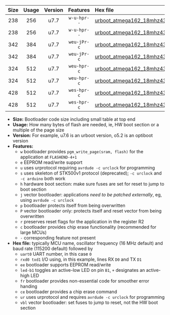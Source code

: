 |Size|Usage|Version|Features|Hex file|
|:-:|:-:|:-:|:-:|:--|
|238|256|u7.7|`w-u-hpr--`|[urboot_atmega162_18mhz432_2400bps_uart0_rxd0_txd1_led+b0_fr_ur.hex](https://raw.githubusercontent.com/stefanrueger/urboot.hex/main/cores/majorcore/atmega162/fcpu_18mhz432/2400_bps/urboot_atmega162_18mhz432_2400bps_uart0_rxd0_txd1_led+b0_fr_ur.hex)|
|238|256|u7.7|`w-u-hpr--`|[urboot_atmega162_18mhz432_2400bps_uart1_rxb2_txb3_led+b0_fr_ur.hex](https://raw.githubusercontent.com/stefanrueger/urboot.hex/main/cores/majorcore/atmega162/fcpu_18mhz432/2400_bps/urboot_atmega162_18mhz432_2400bps_uart1_rxb2_txb3_led+b0_fr_ur.hex)|
|342|384|u7.7|`weu-jPr-c`|[urboot_atmega162_18mhz432_2400bps_uart0_rxd0_txd1_ee_led+b0_fr_ce_ur_vbl.hex](https://raw.githubusercontent.com/stefanrueger/urboot.hex/main/cores/majorcore/atmega162/fcpu_18mhz432/2400_bps/urboot_atmega162_18mhz432_2400bps_uart0_rxd0_txd1_ee_led+b0_fr_ce_ur_vbl.hex)|
|342|384|u7.7|`weu-jPr-c`|[urboot_atmega162_18mhz432_2400bps_uart1_rxb2_txb3_ee_led+b0_fr_ce_ur_vbl.hex](https://raw.githubusercontent.com/stefanrueger/urboot.hex/main/cores/majorcore/atmega162/fcpu_18mhz432/2400_bps/urboot_atmega162_18mhz432_2400bps_uart1_rxb2_txb3_ee_led+b0_fr_ce_ur_vbl.hex)|
|324|512|u7.7|`weu-hpr-c`|[urboot_atmega162_18mhz432_2400bps_uart0_rxd0_txd1_ee_led+b0_fr_ce_ur.hex](https://raw.githubusercontent.com/stefanrueger/urboot.hex/main/cores/majorcore/atmega162/fcpu_18mhz432/2400_bps/urboot_atmega162_18mhz432_2400bps_uart0_rxd0_txd1_ee_led+b0_fr_ce_ur.hex)|
|324|512|u7.7|`weu-hpr-c`|[urboot_atmega162_18mhz432_2400bps_uart1_rxb2_txb3_ee_led+b0_fr_ce_ur.hex](https://raw.githubusercontent.com/stefanrueger/urboot.hex/main/cores/majorcore/atmega162/fcpu_18mhz432/2400_bps/urboot_atmega162_18mhz432_2400bps_uart1_rxb2_txb3_ee_led+b0_fr_ce_ur.hex)|
|428|512|u7.7|`wes-hpr-c`|[urboot_atmega162_18mhz432_2400bps_uart0_rxd0_txd1_ee_led+b0_fr_ce.hex](https://raw.githubusercontent.com/stefanrueger/urboot.hex/main/cores/majorcore/atmega162/fcpu_18mhz432/2400_bps/urboot_atmega162_18mhz432_2400bps_uart0_rxd0_txd1_ee_led+b0_fr_ce.hex)|
|428|512|u7.7|`wes-hpr-c`|[urboot_atmega162_18mhz432_2400bps_uart1_rxb2_txb3_ee_led+b0_fr_ce.hex](https://raw.githubusercontent.com/stefanrueger/urboot.hex/main/cores/majorcore/atmega162/fcpu_18mhz432/2400_bps/urboot_atmega162_18mhz432_2400bps_uart1_rxb2_txb3_ee_led+b0_fr_ce.hex)|

- **Size:** Bootloader code size including small table at top end
- **Usage:** How many bytes of flash are needed, ie, HW boot section or a multiple of the page size
- **Version:** For example, u7.6 is an urboot version, o5.2 is an optiboot version
- **Features:**
  + `w` bootloader provides `pgm_write_page(sram, flash)` for the application at `FLASHEND-4+1`
  + `e` EEPROM read/write support
  + `u` uses urprotocol requiring `avrdude -c urclock` for programming
  + `s` uses skeleton of STK500v1 protocol (deprecated); `-c urclock` and `-c arduino` both work
  + `h` hardware boot section: make sure fuses are set for reset to jump to boot section
  + `j` vector bootloader: applications *need to be patched externally*, eg, using `avrdude -c urclock`
  + `p` bootloader protects itself from being overwritten
  + `P` vector bootloader only: protects itself and reset vector from being overwritten
  + `r` preserves reset flags for the application in the register R2
  + `c` bootloader provides chip erase functionality (recommended for large MCUs)
  + `-` corresponding feature not present
- **Hex file:** typically MCU name, oscillator frequency (16 MHz default) and baud rate (115200 default) followed by
  + `uart0` UART number, in this case `0`
  + `rxd0 txd1` I/O using, in this example, lines RX `D0` and TX `D1`
  + `ee` bootloader supports EEPROM read/write
  + `led-b1` toggles an active-low LED on pin `B1`, `+` designates an active-high LED
  + `fr` bootloader provides non-essential code for smoother error handing
  + `ce` bootloader provides a chip erase command
  + `ur` uses urprotocol and requires `avrdude -c urclock` for programming
  + `vbl` vector bootloader: set fuses to jump to reset, not the HW boot section
